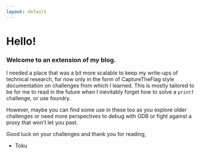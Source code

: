 ```yaml
---
layout: default
---
```


# Hello!

### Welcome to an extension of my blog.
I needed a place that was a bit more scalable to keep my write-ups of technical research, for now only in the form of CaptureTheFlag style documentation on challenges from which I learned. This is mostly tailored to be for me to read in the future when I inevitably forget how to solve a `printf` challenge, or use foundry. 

However, maybe you can find some use in these too as you explore older challenges or need more perspectives to debug with GDB or fight against a proxy that won't let you past.

Good luck on your challenges and thank you for reading,

- Toku